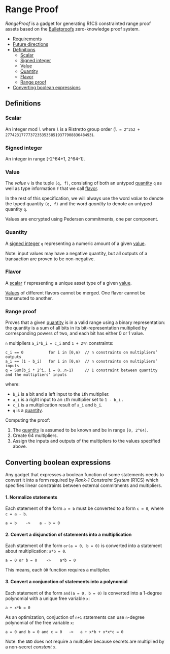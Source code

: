 # Range Proof 

_RangeProof_ is a gadget for generating R1CS constrainted range proof assets based on the [Bulletproofs](https://crypto.stanford.edu/bulletproofs/) zero-knowledge proof system.

* [Requirements](#requirements)
* [Future directions](#future-directions)
* [Definitions](#definitions)
    * [Scalar](#scalar)
    * [Signed integer](#signed-integer)
    * [Value](#value)
    * [Quantity](#quantity) 
    * [Flavor](#flavor)
    * [Range proof](#range-proof)
* [Converting boolean expressions](#converting-boolean-expressions)



## Definitions

### Scalar

An integer mod `l` where `l` is a Ristretto group order (`l = 2^252 + 27742317777372353535851937790883648493`).

### Signed integer

An integer in range [-2^64+1, 2^64-1].

### Value

The _value_ `v` is the tuple `(q, f)`, consisting of both an untyped [quantity](#quantity) `q` as well as
type information `f` that we call [flavor](#flavor).

In the rest of this specification, we will always use the word _value_
to denote the typed quantity `(q, f)` and the word _quantity_ to denote an untyped quantity `q`.

Values are encrypted using Pedersen commitments, one per component.

### Quantity

A [signed integer](#signed-integer) `q` representing a numeric amount of a given [value](#value). 

Note: input values may have a negative quantity, but all outputs of a transaction are proven to be non-negative.

### Flavor

A [scalar](#scalar) `f` representing a unique asset type of a given [value](#value).

[Values](#value) of different flavors cannot be merged. One flavor cannot be transmuted to another.

### Range proof

Proves that a given [quantity](#quantity) is in a valid range using a binary representation:
the quantity is a sum of all bits in its bit-representation multiplied by corresponding powers of two, and each bit has either 0 or 1 value.

`n` multipliers `a_i*b_i = c_i` and `1 + 2*n` constraints:

    c_i == 0           for i in [0,n)  // n constraints on multipliers’ outputs
    a_i == (1 - b_i)   for i in [0,n)  // n constraints on multipliers’ inputs
    q = Sum(b_i * 2^i, i = 0..n-1)     // 1 constraint between quantity and the multipliers’ inputs

where:

* `b_i` is a bit and a left input to the `i`th multiplier.
* `a_i` is a right input to an `i`th multiplier set to `1 - b_i` .
* `c_i` is a multiplication result of `a_i` and `b_i`.
* `q` is a [quantity](#quantity).

Computing the proof:

1. The [quantity](#quantity) is assumed to be known and be in range `[0, 2^64)`.
2. Create 64 multipliers.
3. Assign the inputs and outputs of the multipliers to the values specified above.


## Converting boolean expressions

Any gadget that expresses a boolean function of some statements needs to convert it into a form
required by _Rank-1 Constraint System_ (R1CS) which specifies linear constraints between external
commitments and multipliers.

#### 1. Normalize statements

Each statement of the form `a = b` must be converted to a form `c = 0`, where `c = a - b`.

    a = b    ->    a - b = 0

#### 2. Convert a disjunction of statements into a multiplication
    
Each statement of the form `or(a = 0, b = 0)` is converted into a statement about multiplication: `a*b = 0`.

    a = 0 or b = 0    ->    a*b = 0

This means, each `OR` function requires a multiplier.

#### 3. Convert a conjunction of statements into a polynomial

Each statement of the form `and(a = 0, b = 0)` is converted into a 1-degree polynomial with a unique free variable `x`:

    a + x*b = 0

As an optimization, conjuction of `n+1` statements can use `n`-degree polynomial of the free variable `x`:

    a = 0 and b = 0 and c = 0   ->   a + x*b + x*x*c = 0

Note: the `AND` does not require a multiplier because secrets are multiplied by a non-secret _constant_ `x`.
